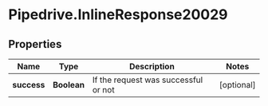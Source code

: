 # Pipedrive.InlineResponse20029

## Properties

Name | Type | Description | Notes
------------ | ------------- | ------------- | -------------
**success** | **Boolean** | If the request was successful or not | [optional] 


